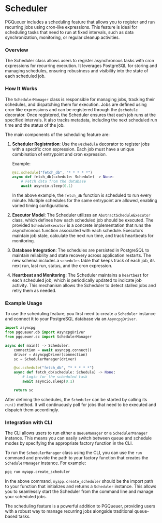 # Scheduler

PGQueuer includes a scheduling feature that allows you to register and run recurring jobs using cron-like expressions. This feature is ideal for scheduling tasks that need to run at fixed intervals, such as data synchronization, monitoring, or regular cleanup activities.

### Overview
The Scheduler class allows users to register asynchronous tasks with cron expressions for recurring execution. It leverages PostgreSQL for storing and managing schedules, ensuring robustness and visibility into the state of each scheduled job.

### How It Works
The `SchedulerManager` class is responsible for managing jobs, tracking their schedules, and dispatching them for execution. Jobs are defined using cron-like expressions and can be registered through the `@schedule` decorator. Once registered, the Scheduler ensures that each job runs at the specified intervals. It also tracks metadata, including the next scheduled run time and the status of the job.

The main components of the scheduling feature are:

1. **Scheduler Registration**: Use the `@schedule` decorator to register jobs with a specific cron expression. Each job must have a unique combination of entrypoint and cron expression.

   Example:
   ```python
   @sc.schedule("fetch_db", "* * * * *")
   async def fetch_db(schedule: Schedule) -> None:
       # Fetch data from the database
       await asyncio.sleep(0.1)
   ```

   In the above example, the `fetch_db` function is scheduled to run every minute. Multiple schedules for the same entrypoint are allowed, enabling varied timing configurations.

2. **Executor Model**: The Scheduler utilizes an `AbstractScheduleExecutor` class, which defines how each scheduled job should be executed. The provided `ScheduleExecutor` is a concrete implementation that runs the asynchronous function associated with each schedule. Executors maintain job state, calculate the next run time, and track heartbeats for monitoring.

3. **Database Integration**: The schedules are persisted in PostgreSQL to maintain reliability and state recovery across application restarts. The new schema includes a `schedules` table that keeps track of each job, its next run, last run, status, and the cron expression.

4. **Heartbeat and Monitoring**: The Scheduler maintains a `heartbeat` for each scheduled job, which is periodically updated to indicate job activity. This mechanism allows the Scheduler to detect stalled jobs and retry them as needed.

### Example Usage
To use the scheduling feature, you first need to create a `Scheduler` instance and connect it to your PostgreSQL database via an `AsyncpgDriver`.

```python
import asyncpg
from pgqueuer.db import AsyncpgDriver
from pgqueuer.sc import SchedulerManager

async def main() -> Scheduler:
    connection = await asyncpg.connect()
    driver = AsyncpgDriver(connection)
    sc = SchedulerManager(driver)

    @sc.schedule("fetch_db", "* * * * *")
    async def fetch_db(schedule: Schedule) -> None:
        # Logic for the scheduled task
        await asyncio.sleep(0.1)

    return sc
```

After defining the schedules, the `Scheduler` can be started by calling its `run()` method. It will continuously poll for jobs that need to be executed and dispatch them accordingly.

### Integration with CLI
The CLI allows users to run either a `QueueManager` or a `SchedulerManager` instance. This means you can easily switch between queue and schedule modes by specifying the appropriate factory function in the CLI.

To run the `SchedulerManager` class using the CLI, you can use the `run` command and provide the path to your factory function that creates the `SchedulerManager` instance. For example:

```sh
pgq run myapp.create_scheduler
```

In the above command, `myapp.create_scheduler` should be the import path to your function that initializes and returns a `Scheduler` instance. This allows you to seamlessly start the Scheduler from the command line and manage your scheduled jobs.

The scheduling feature is a powerful addition to PGQueuer, providing users with a robust way to manage recurring jobs alongside traditional queue-based tasks.
